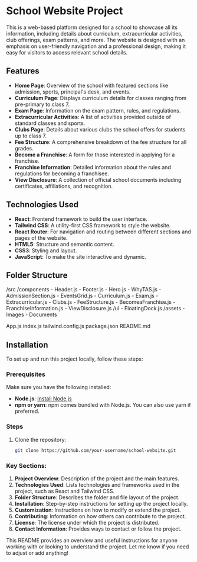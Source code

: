 # School Website Project

This is a web-based platform designed for a school to showcase all its information, including details about curriculum, extracurricular activities, club offerings, exam patterns, and more. The website is designed with an emphasis on user-friendly navigation and a professional design, making it easy for visitors to access relevant school details.

## Features

- **Home Page**: Overview of the school with featured sections like admission, sports, principal's desk, and events.
- **Curriculum Page**: Displays curriculum details for classes ranging from pre-primary to class 7.
- **Exam Page**: Information on the exam pattern, rules, and regulations.
- **Extracurricular Activities**: A list of activities provided outside of standard classes and sports.
- **Clubs Page**: Details about various clubs the school offers for students up to class 7.
- **Fee Structure**: A comprehensive breakdown of the fee structure for all grades.
- **Become a Franchise**: A form for those interested in applying for a franchise.
- **Franchise Information**: Detailed information about the rules and regulations for becoming a franchisee.
- **View Disclosure**: A collection of official school documents including certificates, affiliations, and recognition.

## Technologies Used

- **React**: Frontend framework to build the user interface.
- **Tailwind CSS**: A utility-first CSS framework to style the website.
- **React Router**: For navigation and routing between different sections and pages of the website.
- **HTML5**: Structure and semantic content.
- **CSS3**: Styling and layout.
- **JavaScript**: To make the site interactive and dynamic.

## Folder Structure

/src /components - Header.js - Footer.js - Hero.js - WhyTAS.js - AdmissionSection.js - EventsGrid.js - Curriculum.js - Exam.js - Extracurricular.js - Clubs.js - FeeStructure.js - BecomeaFranchise.js - FranchiseInformation.js - ViewDisclosure.js /ui - FloatingDock.js /assets - Images - Documents

App.js
index.js
tailwind.config.js
package.json
README.md

## Installation

To set up and run this project locally, follow these steps:

### Prerequisites

Make sure you have the following installed:

- **Node.js**: [Install Node.js](https://nodejs.org/)
- **npm or yarn**: npm comes bundled with Node.js. You can also use yarn if preferred.

### Steps

1. Clone the repository:
   ```bash
   git clone https://github.com/your-username/school-website.git

### Key Sections:

1. **Project Overview**: Description of the project and the main features.
2. **Technologies Used**: Lists technologies and frameworks used in the project, such as React and Tailwind CSS.
3. **Folder Structure**: Describes the folder and file layout of the project.
4. **Installation**: Step-by-step instructions for setting up the project locally.
5. **Customization**: Instructions on how to modify or extend the project.
6. **Contributing**: Information on how others can contribute to the project.
7. **License**: The license under which the project is distributed.
8. **Contact Information**: Provides ways to contact or follow the project.

This README provides an overview and useful instructions for anyone working with or looking to understand the project. Let me know if you need to adjust or add anything!
